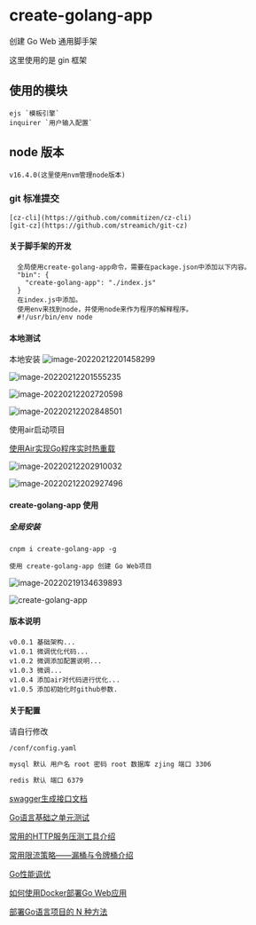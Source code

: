 # create-golang-app

创建 Go Web 通用脚手架

这里使用的是 gin 框架

## 使用的模块

```
ejs `模板引擎`
inquirer `用户输入配置`
```

## node 版本

```
v16.4.0(这里使用nvm管理node版本)
```

### git 标准提交

```
[cz-cli](https://github.com/commitizen/cz-cli)
[git-cz](https://github.com/streamich/git-cz)
```

#### 关于脚手架的开发

```
  全局使用create-golang-app命令，需要在package.json中添加以下内容。
  "bin": {
    "create-golang-app": "./index.js"
  }
  在index.js中添加。
  使用env来找到node，并使用node来作为程序的解释程序。
  #!/usr/bin/env node
```

#### 本地测试

本地安装
![image-20220212201458299](https://qiniuyun.code520.com.cn/images/20220212201458.png)

![image-20220212201555235](https://qiniuyun.code520.com.cn/images/20220212201555.png)

![image-20220212202720598](https://qiniuyun.code520.com.cn/images/20220212203100.png)

![image-20220212202848501](https://qiniuyun.code520.com.cn/images/20220212202848.png)

使用air启动项目

[使用Air实现Go程序实时热重载](https://www.liwenzhou.com/posts/Go/live_reload_with_air/)

![image-20220212202910032](https://qiniuyun.code520.com.cn/images/20220212202910.png)

![image-20220212202927496](https://qiniuyun.code520.com.cn/images/20220212202927.png)

#### create-golang-app 使用

##### 全局安装

```
cnpm i create-golang-app -g

使用 create-golang-app 创建 Go Web项目
```

![image-20220219134639893](https://qiniuyun.code520.com.cn/images/20220219134639.png)

![create-golang-app](https://camo.githubusercontent.com/ca3d16b730f9c6c7a297f6dc9ec3db97db913e8e3de0c6adc1f5fec7ef74a8ab/68747470733a2f2f71696e697579756e2e636f64653532302e636f6d2e636e2f696d616765732f32303232303132373132303234362e676966)

#### 版本说明

```
v0.0.1 基础架构...
v1.0.1 微调优化代码...
v1.0.2 微调添加配置说明...
v1.0.3 微调...
v1.0.4 添加air对代码进行优化...
v1.0.5 添加初始化时github参数.
```



#### 关于配置

请自行修改

```bash
/conf/config.yaml

mysql 默认 用户名 root 密码 root 数据库 zjing 端口 3306

redis 默认 端口 6379
```

[swagger生成接口文档](https://www.liwenzhou.com/posts/Go/gin_swagger/)

[Go语言基础之单元测试](https://www.liwenzhou.com/posts/Go/unit-test/#)

[常用的HTTP服务压测工具介绍](https://www.liwenzhou.com/posts/Go/benchmark_tool/)

[常用限流策略——漏桶与令牌桶介绍](https://www.liwenzhou.com/posts/Go/ratelimit/)

[Go性能调优](https://www.liwenzhou.com/posts/Go/performance_optimisation/)

[如何使用Docker部署Go Web应用](https://www.liwenzhou.com/posts/Go/how_to_deploy_go_app_using_docker/)

[部署Go语言项目的 N 种方法](https://www.liwenzhou.com/posts/Go/deploy_go_app/)

